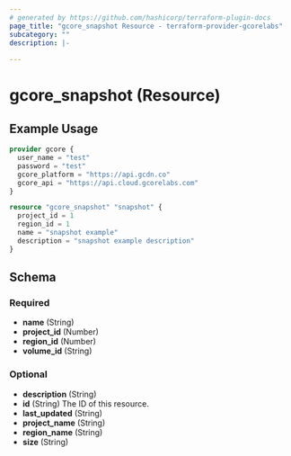```yaml
---
# generated by https://github.com/hashicorp/terraform-plugin-docs
page_title: "gcore_snapshot Resource - terraform-provider-gcorelabs"
subcategory: ""
description: |-
  
---
```


# gcore_snapshot (Resource)



## Example Usage

```terraform
provider gcore {
  user_name = "test"
  password = "test"
  gcore_platform = "https://api.gcdn.co"
  gcore_api = "https://api.cloud.gcorelabs.com"
}

resource "gcore_snapshot" "snapshot" {
  project_id = 1
  region_id = 1
  name = "snapshot example"
  description = "snapshot example description"
}
```

<!-- schema generated by tfplugindocs -->
## Schema

### Required

- **name** (String)
- **project_id** (Number)
- **region_id** (Number)
- **volume_id** (String)

### Optional

- **description** (String)
- **id** (String) The ID of this resource.
- **last_updated** (String)
- **project_name** (String)
- **region_name** (String)
- **size** (String)



